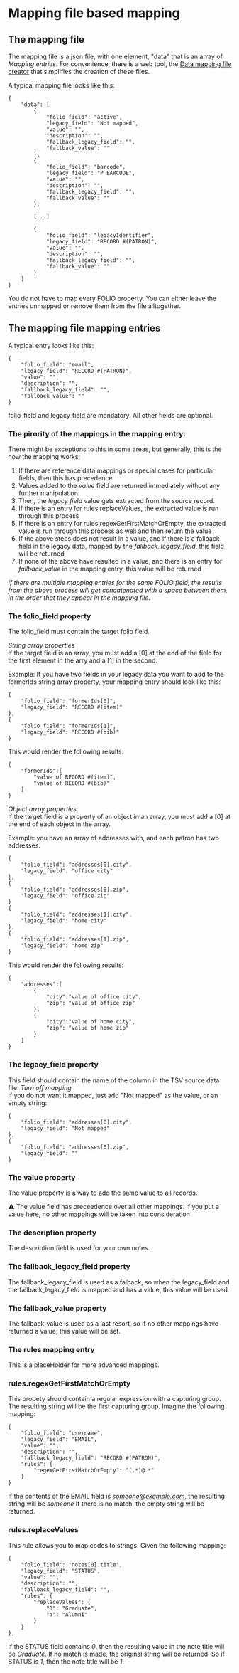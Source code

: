 # Mapping file based mapping

## The mapping file
The mapping file is a json file, with one element, "data" that is an array of *Mapping entries*. For convenience, there is a web tool, the [Data mapping file creator](https://data-mapping-file-creator.folio.ebsco.com/data_mapping_creation) that simplifies the creation of these files.

A typical mapping file looks like this:
```
{
    "data": [
        {
            "folio_field": "active",
            "legacy_field": "Not mapped",
            "value": "",
            "description": "",
            "fallback_legacy_field": "",
            "fallback_value": ""
        },
        {
            "folio_field": "barcode",
            "legacy_field": "P BARCODE",
            "value": "",
            "description": "",
            "fallback_legacy_field": "",
            "fallback_value": ""
        },

        [...]

        {
            "folio_field": "legacyIdentifier",
            "legacy_field": "RECORD #(PATRON)",
            "value": "",
            "description": "",
            "fallback_legacy_field": "",
            "fallback_value": ""
        }
    ]
}
```    
You do not have to map every FOLIO property. You can either leave the entries unmapped or remove them from the file alltogether.

## The mapping file mapping entries
A typical entry looks like this:
```
{
    "folio_field": "email",
    "legacy_field": "RECORD #(PATRON)",
    "value": "",
    "description": "",
    "fallback_legacy_field": "",
    "fallback_value": ""
}
```
folio_field and legacy_field are mandatory. All other fields are optional. 
### The pirority of the mappings in the mapping entry:
There might be exceptions to this in some areas, but generally, this is the how the mapping works:
1. If there are reference data mappings or special cases for particular fields, then this has precedence
2. Values added to the *value* field are returned immediately without any further manipulation
3. Then, the *legacy field* value gets extracted from the source record.
4. If there is an entry for rules.replaceValues, the extracted value is run through this process
5. If there is an entry for rules.regexGetFirstMatchOrEmpty, the extracted value is run through this process as well and then return the value
6. If the above steps does not result in a value, and if there is a fallback field in the legacy data, mapped by the *fallback_legacy_field*, this field will be returned
7. If none of the above have resulted in a value, and there is an entry for *fallback_value* in the mapping entry, this value will be returned

*If there are multiple mapping entries for the same FOLIO field, the results from the above process will get concatenated with a space between them, in the order that they appear in the mapping file.*


### The folio_field property
The folio_field must contain the target folio field.

_String array properties_   
If the target field is an array, you must add a [0] at the end of the field for the first element in the arry and a [1] in the second.

Example: If you have two fields in your legacy data you want to add to the formerIds string array property, your mapping entry should look like this:

```
{
    "folio_field": "formerIds[0]",
    "legacy_field": "RECORD #(item)"
},
{
    "folio_field": "formerIds[1]",
    "legacy_field": "RECORD #(bib)"
}
```
This would render the following results:
```
{
    "formerIds":[
        "value of RECORD #(item)",
        "value of RECORD #(bib)"
    ]
}
```
_Object array properties_   
If the target field is a property of an object in an array, you must add a [0] at the end of each object in the array.

Example: you have an array of addresses with, and each patron has two addresses.

```
{
    "folio_field": "addresses[0].city",
    "legacy_field": "office city"
},
{
    "folio_field": "addresses[0].zip",
    "legacy_field": "office zip"
}
{
    "folio_field": "addresses[1].city",
    "legacy_field": "home city"
},
{
    "folio_field": "addresses[1].zip",
    "legacy_field": "home zip"
}
```
This would render the following results:
```
{
    "addresses":[
        {
            "city":"value of office city",
            "zip": "value of office zip"
        },
        {
            "city":"value of home city",
            "zip": "value of home zip"
        }
    ]
}
```

### The legacy_field property
This field should contain the name of the column in the TSV source data file. 
_Turn off mapping_   
If you do not want it mapped, just add "Not mapped" as the value, or an empty string:
```
{
    "folio_field": "addresses[0].city",
    "legacy_field": "Not mapped"
},
{
    "folio_field": "addresses[0].zip",
    "legacy_field": ""
}
```

### The value property
The value property is a way to add the same value to all records. 

⚠️ The value field has preceedence over all other mappings. If you put a value here, no other mappings will be taken into consideration 
### The description property
The description field is used for your own notes.

### The fallback_legacy_field property
The fallback_legacy_field is used as a falback, so when the legacy_field and the fallback_legacy_field is mapped and has a value, this value will be used.

### The fallback_value property
The fallback_value is used as a last resort, so if no other mappings have returned a value, this value will be set.

### The rules mapping entry
This is a placeHolder for more advanced mappings. 

### rules.regexGetFirstMatchOrEmpty
This propety should contain a regular expression with a capturing group. The resulting string will be the first capturing group. Imagine the following mapping:

```
{
    "folio_field": "username",
    "legacy_field": "EMAIL",
    "value": "",
    "description": "",
    "fallback_legacy_field": "RECORD #(PATRON)",
    "rules": {
        "regexGetFirstMatchOrEmpty": "(.*)@.*"
    }
}
```
If the contents of the EMAIL field is *someone@example.com*, the resulting string will be *someone*
If there is no match, the empty string will be returned.

### rules.replaceValues
This rule allows you to map codes to strings. Given the following mapping:

```
{
    "folio_field": "notes[0].title",
    "legacy_field": "STATUS",
    "value": "",
    "description": "",
    "fallback_legacy_field": "",
    "rules": {
        "replaceValues": {
            "0": "Graduate",
            "a": "Alumni"
        }
    }
},
```

If the STATUS field contains *0*, then the resulting value in the note title will be *Graduate*.
If no match is made, the original string will be returned. So if STATUS is *1*, then the note title will be *1*.
